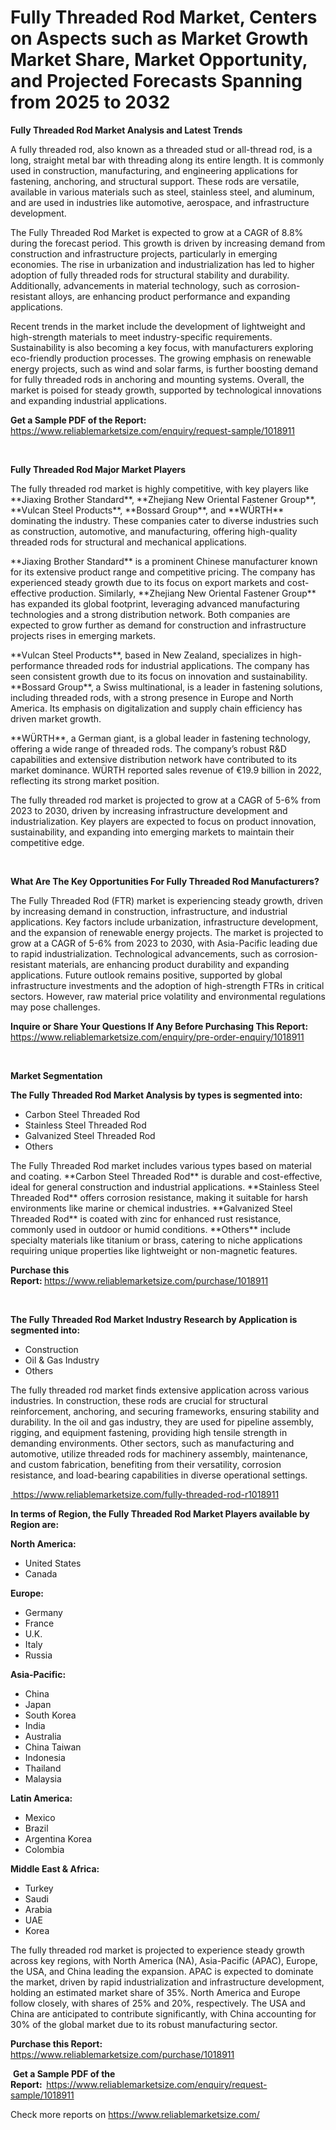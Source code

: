 <p><h1>Fully Threaded Rod Market, Centers on Aspects such as Market Growth Market Share, Market Opportunity, and Projected Forecasts Spanning from 2025 to 2032</h1></p><p><strong>Fully Threaded Rod Market Analysis and Latest Trends</strong></p>
<p><p>A fully threaded rod, also known as a threaded stud or all-thread rod, is a long, straight metal bar with threading along its entire length. It is commonly used in construction, manufacturing, and engineering applications for fastening, anchoring, and structural support. These rods are versatile, available in various materials such as steel, stainless steel, and aluminum, and are used in industries like automotive, aerospace, and infrastructure development.</p><p>The Fully Threaded Rod Market is expected to grow at a CAGR of 8.8% during the forecast period. This growth is driven by increasing demand from construction and infrastructure projects, particularly in emerging economies. The rise in urbanization and industrialization has led to higher adoption of fully threaded rods for structural stability and durability. Additionally, advancements in material technology, such as corrosion-resistant alloys, are enhancing product performance and expanding applications.</p><p>Recent trends in the market include the development of lightweight and high-strength materials to meet industry-specific requirements. Sustainability is also becoming a key focus, with manufacturers exploring eco-friendly production processes. The growing emphasis on renewable energy projects, such as wind and solar farms, is further boosting demand for fully threaded rods in anchoring and mounting systems. Overall, the market is poised for steady growth, supported by technological innovations and expanding industrial applications.</p></p>
<p><strong>Get a Sample PDF of the Report:&nbsp;</strong> <a href="https://www.reliablemarketsize.com/enquiry/request-sample/1018911?utm_campaign=2005&utm_medium=2&utm_source=Github&utm_content=ia&utm_term=26012025&utm_id=fully-threaded-rod">https://www.reliablemarketsize.com/enquiry/request-sample/1018911</a></p>
<p>&nbsp;</p>
<p><strong>Fully Threaded Rod Major Market Players</strong></p>
<p><p>The fully threaded rod market is highly competitive, with key players like **Jiaxing Brother Standard**, **Zhejiang New Oriental Fastener Group**, **Vulcan Steel Products**, **Bossard Group**, and **WÜRTH** dominating the industry. These companies cater to diverse industries such as construction, automotive, and manufacturing, offering high-quality threaded rods for structural and mechanical applications.</p><p>**Jiaxing Brother Standard** is a prominent Chinese manufacturer known for its extensive product range and competitive pricing. The company has experienced steady growth due to its focus on export markets and cost-effective production. Similarly, **Zhejiang New Oriental Fastener Group** has expanded its global footprint, leveraging advanced manufacturing technologies and a strong distribution network. Both companies are expected to grow further as demand for construction and infrastructure projects rises in emerging markets.</p><p>**Vulcan Steel Products**, based in New Zealand, specializes in high-performance threaded rods for industrial applications. The company has seen consistent growth due to its focus on innovation and sustainability. **Bossard Group**, a Swiss multinational, is a leader in fastening solutions, including threaded rods, with a strong presence in Europe and North America. Its emphasis on digitalization and supply chain efficiency has driven market growth.</p><p>**WÜRTH**, a German giant, is a global leader in fastening technology, offering a wide range of threaded rods. The company’s robust R&D capabilities and extensive distribution network have contributed to its market dominance. WÜRTH reported sales revenue of €19.9 billion in 2022, reflecting its strong market position.</p><p>The fully threaded rod market is projected to grow at a CAGR of 5-6% from 2023 to 2030, driven by increasing infrastructure development and industrialization. Key players are expected to focus on product innovation, sustainability, and expanding into emerging markets to maintain their competitive edge.</p></p>
<p>&nbsp;</p>
<p><strong>What Are The Key Opportunities For Fully Threaded Rod Manufacturers?</strong></p>
<p><p>The Fully Threaded Rod (FTR) market is experiencing steady growth, driven by increasing demand in construction, infrastructure, and industrial applications. Key factors include urbanization, infrastructure development, and the expansion of renewable energy projects. The market is projected to grow at a CAGR of 5-6% from 2023 to 2030, with Asia-Pacific leading due to rapid industrialization. Technological advancements, such as corrosion-resistant materials, are enhancing product durability and expanding applications. Future outlook remains positive, supported by global infrastructure investments and the adoption of high-strength FTRs in critical sectors. However, raw material price volatility and environmental regulations may pose challenges.</p></p>
<p><strong>Inquire or Share Your Questions If Any Before Purchasing This Report:</strong> <a href="https://www.reliablemarketsize.com/enquiry/pre-order-enquiry/1018911?utm_campaign=2005&utm_medium=2&utm_source=Github&utm_content=ia&utm_term=26012025&utm_id=fully-threaded-rod">https://www.reliablemarketsize.com/enquiry/pre-order-enquiry/1018911</a></p>
<p>&nbsp;</p>
<p><strong>Market Segmentation</strong></p>
<p><strong>The Fully Threaded Rod Market Analysis by types is segmented into:</strong></p>
<p><ul><li>Carbon Steel Threaded Rod</li><li>Stainless Steel Threaded Rod</li><li>Galvanized Steel Threaded Rod</li><li>Others</li></ul></p>
<p><p>The Fully Threaded Rod market includes various types based on material and coating. **Carbon Steel Threaded Rod** is durable and cost-effective, ideal for general construction and industrial applications. **Stainless Steel Threaded Rod** offers corrosion resistance, making it suitable for harsh environments like marine or chemical industries. **Galvanized Steel Threaded Rod** is coated with zinc for enhanced rust resistance, commonly used in outdoor or humid conditions. **Others** include specialty materials like titanium or brass, catering to niche applications requiring unique properties like lightweight or non-magnetic features.</p></p>
<p><strong>Purchase this Report:&nbsp;</strong><a href="https://www.reliablemarketsize.com/purchase/1018911?utm_campaign=2005&utm_medium=2&utm_source=Github&utm_content=ia&utm_term=26012025&utm_id=fully-threaded-rod">https://www.reliablemarketsize.com/purchase/1018911</a></p>
<p>&nbsp;</p>
<p><strong>The Fully Threaded Rod Market Industry Research by Application is segmented into:</strong></p>
<p><ul><li>Construction</li><li>Oil & Gas Industry</li><li>Others</li></ul></p>
<p><p>The fully threaded rod market finds extensive application across various industries. In construction, these rods are crucial for structural reinforcement, anchoring, and securing frameworks, ensuring stability and durability. In the oil and gas industry, they are used for pipeline assembly, rigging, and equipment fastening, providing high tensile strength in demanding environments. Other sectors, such as manufacturing and automotive, utilize threaded rods for machinery assembly, maintenance, and custom fabrication, benefiting from their versatility, corrosion resistance, and load-bearing capabilities in diverse operational settings.</p></p>
<p><a href="https://www.reliablemarketsize.com/fully-threaded-rod-r1018911?utm_campaign=2005&utm_medium=2&utm_source=Github&utm_content=ia&utm_term=26012025&utm_id=fully-threaded-rod">&nbsp;https://www.reliablemarketsize.com/fully-threaded-rod-r1018911</a></p>
<p><strong>In terms of Region, the Fully Threaded Rod Market Players available by Region are:</strong></p>
<p>
    <p> <strong> North America: </strong>
        <ul>
            <li>United States</li>
            <li>Canada</li>
        </ul>
        </p> 
    <p> <strong> Europe: </strong>
        <ul>
            <li>Germany</li>
            <li>France</li>
            <li>U.K.</li>
            <li>Italy</li>
            <li>Russia</li>
        </ul>
        </p> 
    <p> <strong> Asia-Pacific: </strong>
        <ul>
            <li>China</li>
            <li>Japan</li>
            <li>South Korea</li>
            <li>India</li>
            <li>Australia</li>
            <li>China Taiwan</li>
            <li>Indonesia</li>
            <li>Thailand</li>
            <li>Malaysia</li>
        </ul>
        </p> 
    <p> <strong> Latin America: </strong>
        <ul>
            <li>Mexico</li>
            <li>Brazil</li>
            <li>Argentina Korea</li>
            <li>Colombia</li>
        </ul>
        </p> 
    <p> <strong> Middle East & Africa: </strong>
        <ul>
            <li>Turkey</li>
            <li>Saudi</li>
            <li>Arabia</li>
            <li>UAE</li>
            <li>Korea</li>
        </ul>
    </p>
    </p>
<p><p>The fully threaded rod market is projected to experience steady growth across key regions, with North America (NA), Asia-Pacific (APAC), Europe, the USA, and China leading the expansion. APAC is expected to dominate the market, driven by rapid industrialization and infrastructure development, holding an estimated market share of 35%. North America and Europe follow closely, with shares of 25% and 20%, respectively. The USA and China are anticipated to contribute significantly, with China accounting for 30% of the global market due to its robust manufacturing sector.</p></p>
<p><strong>Purchase this Report: </strong><a href="https://www.reliablemarketsize.com/purchase/1018911?utm_campaign=2005&utm_medium=2&utm_source=Github&utm_content=ia&utm_term=26012025&utm_id=fully-threaded-rod">https://www.reliablemarketsize.com/purchase/1018911</a></p>
<p>&nbsp;<strong>Get a Sample PDF of the Report:&nbsp;&nbsp;</strong><a href="https://www.reliablemarketsize.com/enquiry/request-sample/1018911?utm_campaign=2005&utm_medium=2&utm_source=Github&utm_content=ia&utm_term=26012025&utm_id=fully-threaded-rod">https://www.reliablemarketsize.com/enquiry/request-sample/1018911</a></p>
<p><strong></strong></p>
<p>Check more reports on <a href="https://www.reliablemarketsize.com/?utm_campaign=2005&utm_medium=2&utm_source=Github&utm_content=ia&utm_term=26012025&utm_id=fully-threaded-rod">https://www.reliablemarketsize.com/</a></p>